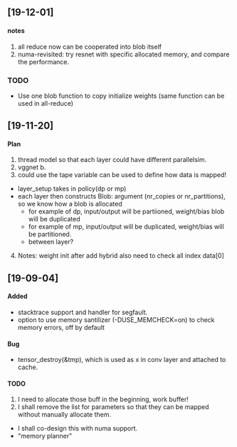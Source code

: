 ## [19-12-01]
#### notes
1. all reduce now can be cooperated into blob itself
2. numa-revisited: try resnet with specific allocated memory, and compare the performance.
### TODO
* Use one blob function to copy initialize weights (same function can be used in all-reduce)
## [19-11-20]
#### Plan
1. thread model so that each layer could have different parallelsim.
2. vggnet b.
3. could use the tape variable can be used to  define how data is mapped!
  - layer_setup takes in policy(dp or mp)
  - each layer then constructs Blob: argument (nr_copies or nr_partitions), so we know how a blob is allocated
     * for example of dp, input/output will be partiioned, weight/bias blob will be duplicated
     * for example of mp, input/output will be duplicated, weight/bias will be partitioned.
     * between layer?
4. Notes:
  weight init after add hybrid
  also need to check all index data[0]

## [19-09-04]
#### Added
- stacktrace support and handler for segfault.
- option to use memory santilizer (-DUSE_MEMCHECK=on) to check memory errors, off by default

#### Bug
- tensor_destroy(&tmp), which is used as x in conv layer and attached to cache.

#### TODO
1. I need to allocate those buff in the beginning, work buffer!
2. I shall remove the list for parameters so that they can be mapped without manually allocate them.
  - I shall co-design this with numa support.
  - "memory planner"
